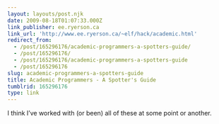 ```yaml
---
layout: layouts/post.njk
date: 2009-08-18T01:07:33.000Z
link_publisher: ee.ryerson.ca
link_url: 'http://www.ee.ryerson.ca/~elf/hack/academic.html'
redirect_from:
  - /post/165296176/academic-programmers-a-spotters-guide/
  - /post/165296176/
  - /post/165296176/academic-programmers-a-spotters-guide
  - /post/165296176
slug: academic-programmers-a-spotters-guide
title: Academic Programmers - A Spotter's Guide
tumblrid: 165296176
type: link
---
```

<p>I think I&rsquo;ve worked with (or been) all of these at some point or another.</p>
